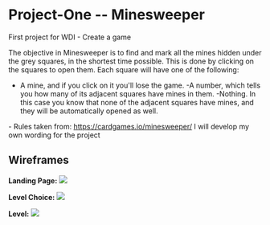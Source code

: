 # Project-One -- Minesweeper
First project for WDI - Create a game

The objective in Minesweeper is to find and mark all the mines hidden under the grey squares, in the shortest time possible. This is done by clicking on the squares to open them. Each square will have one of the following:
- A mine, and if you click on it you'll lose the game.
-A number, which tells you how many of its adjacent squares have mines in them.
-Nothing. In this case you know that none of the adjacent squares have mines, and they will be automatically opened as well.

\- Rules taken from: https://cardgames.io/minesweeper/
I will develop my own wording for the project

## Wireframes

**Landing Page:**
![](https://git.generalassemb.ly/raw/JackieCasper/Project-One/master/img/wireframes/landing.jpg)

**Level Choice:**
![](https://git.generalassemb.ly/raw/JackieCasper/Project-One/master/img/wireframes/level-choice.jpg)

**Level:**
![](https://git.generalassemb.ly/raw/JackieCasper/Project-One/master/img/wireframes/level.jpg)





